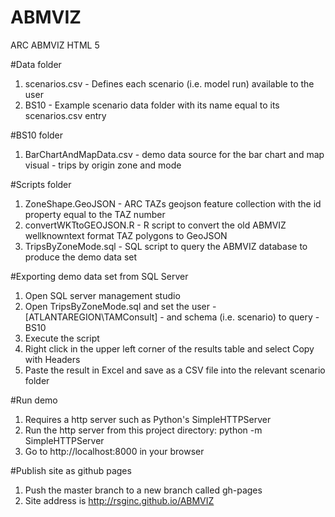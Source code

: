# ABMVIZ
ARC ABMVIZ HTML 5

#Data folder
1. scenarios.csv - Defines each scenario (i.e. model run) available to the user
2. BS10 - Example scenario data folder with its name equal to its scenarios.csv entry

#BS10 folder
1. BarChartAndMapData.csv - demo data source for the bar chart and map visual - trips by origin zone and mode

#Scripts folder
1. ZoneShape.GeoJSON - ARC TAZs geojson feature collection with the id property equal to the TAZ number
2. convertWKTtoGEOJSON.R - R script to convert the old ABMVIZ wellknowntext format TAZ polygons to GeoJSON
3. TripsByZoneMode.sql - SQL script to query the ABMVIZ database to produce the demo data set

#Exporting demo data set from SQL Server
1. Open SQL server management studio
2. Open TripsByZoneMode.sql and set the user - [ATLANTAREGION\TAMConsult] - and schema (i.e. scenario) to query - BS10
3. Execute the script
4. Right click in the upper left corner of the results table and select Copy with Headers
5. Paste the result in Excel and save as a CSV file into the relevant scenario folder

#Run demo
1. Requires a http server such as Python's SimpleHTTPServer
2. Run the http server from this project directory: python -m SimpleHTTPServer
3. Go to http://localhost:8000 in your browser 

#Publish site as github pages
1. Push the master branch to a new branch called gh-pages
2. Site address is http://rsginc.github.io/ABMVIZ
